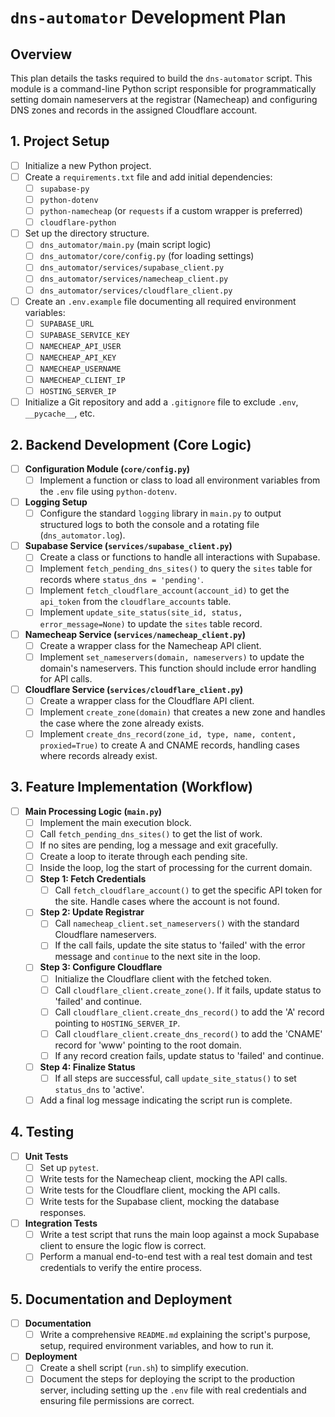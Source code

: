 # `dns-automator` Development Plan

## Overview
This plan details the tasks required to build the `dns-automator` script. This module is a command-line Python script responsible for programmatically setting domain nameservers at the registrar (Namecheap) and configuring DNS zones and records in the assigned Cloudflare account.

## 1. Project Setup
- [ ] Initialize a new Python project.
- [ ] Create a `requirements.txt` file and add initial dependencies:
    - [ ] `supabase-py`
    - [ ] `python-dotenv`
    - [ ] `python-namecheap` (or `requests` if a custom wrapper is preferred)
    - [ ] `cloudflare-python`
- [ ] Set up the directory structure.
    - [ ] `dns_automator/main.py` (main script logic)
    - [ ] `dns_automator/core/config.py` (for loading settings)
    - [ ] `dns_automator/services/supabase_client.py`
    - [ ] `dns_automator/services/namecheap_client.py`
    - [ ] `dns_automator/services/cloudflare_client.py`
- [ ] Create an `.env.example` file documenting all required environment variables:
    - [ ] `SUPABASE_URL`
    - [ ] `SUPABASE_SERVICE_KEY`
    - [ ] `NAMECHEAP_API_USER`
    - [ ] `NAMECHEAP_API_KEY`
    - [ ] `NAMECHEAP_USERNAME`
    - [ ] `NAMECHEAP_CLIENT_IP`
    - [ ] `HOSTING_SERVER_IP`
- [ ] Initialize a Git repository and add a `.gitignore` file to exclude `.env`, `__pycache__`, etc.

## 2. Backend Development (Core Logic)
- [ ] **Configuration Module (`core/config.py`)**
    - [ ] Implement a function or class to load all environment variables from the `.env` file using `python-dotenv`.
- [ ] **Logging Setup**
    - [ ] Configure the standard `logging` library in `main.py` to output structured logs to both the console and a rotating file (`dns_automator.log`).
- [ ] **Supabase Service (`services/supabase_client.py`)**
    - [ ] Create a class or functions to handle all interactions with Supabase.
    - [ ] Implement `fetch_pending_dns_sites()` to query the `sites` table for records where `status_dns = 'pending'`.
    - [ ] Implement `fetch_cloudflare_account(account_id)` to get the `api_token` from the `cloudflare_accounts` table.
    - [ ] Implement `update_site_status(site_id, status, error_message=None)` to update the `sites` table record.
- [ ] **Namecheap Service (`services/namecheap_client.py`)**
    - [ ] Create a wrapper class for the Namecheap API client.
    - [ ] Implement `set_nameservers(domain, nameservers)` to update the domain's nameservers. This function should include error handling for API calls.
- [ ] **Cloudflare Service (`services/cloudflare_client.py`)**
    - [ ] Create a wrapper class for the Cloudflare API client.
    - [ ] Implement `create_zone(domain)` that creates a new zone and handles the case where the zone already exists.
    - [ ] Implement `create_dns_record(zone_id, type, name, content, proxied=True)` to create A and CNAME records, handling cases where records already exist.

## 3. Feature Implementation (Workflow)
- [ ] **Main Processing Logic (`main.py`)**
    - [ ] Implement the main execution block.
    - [ ] Call `fetch_pending_dns_sites()` to get the list of work.
    - [ ] If no sites are pending, log a message and exit gracefully.
    - [ ] Create a loop to iterate through each pending site.
    - [ ] Inside the loop, log the start of processing for the current domain.
    - [ ] **Step 1: Fetch Credentials**
        - [ ] Call `fetch_cloudflare_account()` to get the specific API token for the site. Handle cases where the account is not found.
    - [ ] **Step 2: Update Registrar**
        - [ ] Call `namecheap_client.set_nameservers()` with the standard Cloudflare nameservers.
        - [ ] If the call fails, update the site status to 'failed' with the error message and `continue` to the next site in the loop.
    - [ ] **Step 3: Configure Cloudflare**
        - [ ] Initialize the Cloudflare client with the fetched token.
        - [ ] Call `cloudflare_client.create_zone()`. If it fails, update status to 'failed' and continue.
        - [ ] Call `cloudflare_client.create_dns_record()` to add the 'A' record pointing to `HOSTING_SERVER_IP`.
        - [ ] Call `cloudflare_client.create_dns_record()` to add the 'CNAME' record for 'www' pointing to the root domain.
        - [ ] If any record creation fails, update status to 'failed' and continue.
    - [ ] **Step 4: Finalize Status**
        - [ ] If all steps are successful, call `update_site_status()` to set `status_dns` to 'active'.
    - [ ] Add a final log message indicating the script run is complete.

## 4. Testing
- [ ] **Unit Tests**
    - [ ] Set up `pytest`.
    - [ ] Write tests for the Namecheap client, mocking the API calls.
    - [ ] Write tests for the Cloudflare client, mocking the API calls.
    - [ ] Write tests for the Supabase client, mocking the database responses.
- [ ] **Integration Tests**
    - [ ] Write a test script that runs the main loop against a mock Supabase client to ensure the logic flow is correct.
    - [ ] Perform a manual end-to-end test with a real test domain and test credentials to verify the entire process.

## 5. Documentation and Deployment
- [ ] **Documentation**
    - [ ] Write a comprehensive `README.md` explaining the script's purpose, setup, required environment variables, and how to run it.
- [ ] **Deployment**
    - [ ] Create a shell script (`run.sh`) to simplify execution.
    - [ ] Document the steps for deploying the script to the production server, including setting up the `.env` file with real credentials and ensuring file permissions are correct.